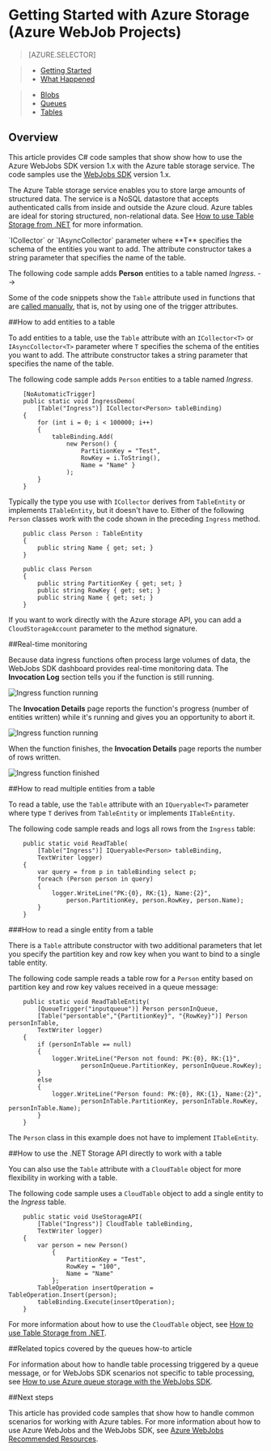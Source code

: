 <properties
	pageTitle="Getting Started with Azure storage and Visual Studio connected services (WebJob projects)"
	description="How to get started using Azure Table storage in an Azure WebJobs project in Visual Studio after connecting to a storage account using Visual Studio connected services"
	services="storage"
	documentationCenter=""
	authors="patshea123"
	manager="douge"
	editor="tglee"/>

<tags
	ms.service="storage"
	ms.date="09/03/2015"
	wacn.date=""/>

# Getting Started with Azure Storage (Azure WebJob Projects)

> [AZURE.SELECTOR]
<!-- deleted by customization
> - [Getting started](/documentation/articles/vs-storage-webjobs-getting-started-tables)
> - [What happened](/documentation/articles/vs-storage-webjobs-what-happened)

> [AZURE.SELECTOR]
-->
<!-- keep by customization: begin -->
> - [Getting Started](/documentation/articles/vs-storage-webjobs-getting-started-tables)
> - [What Happened](/documentation/articles/vs-storage-webjobs-what-happened)
<!-- keep by customization: end -->
> - [Blobs](/documentation/articles/vs-storage-webjobs-getting-started-blobs)
> - [Queues](/documentation/articles/vs-storage-webjobs-getting-started-queues)
> - [Tables](/documentation/articles/vs-storage-webjobs-getting-started-tables)



## Overview

This article provides C# code samples that show show how to use the Azure WebJobs SDK version 1.x with the Azure table storage service. The code samples use the [WebJobs SDK](/documentation/articles/websites-dotnet-webjobs-sdk) version 1.x.

The Azure Table storage service enables you to store large amounts of structured data. The service is a NoSQL datastore that accepts authenticated calls from inside and outside the Azure cloud. Azure tables are ideal for storing structured, non-relational data.  See [How to use Table Storage from .NET](/documentation/articles/storage-dotnet-how-to-use-tables#create-a-table "How to use Table Storage from .NET") for more information.


<!-- deleted by customization
Some of the code snippets show the **Table** attribute used in functions that are [called manually](/documentation/articles/vs-storage-webjobs-getting-started-blobs#manual), that is, not by using one of the trigger attributes.

## How to add entities to a table

To add entities to a table, use the **Table** attribute with an <!-- deleted by customization **ICollector<T>** --><!-- keep by customization: begin --> `ICollector<T>` <!-- keep by customization: end --> or <!-- deleted by customization **IAsyncCollector<T>** --><!-- keep by customization: begin --> `IAsyncCollector<T>` <!-- keep by customization: end --> parameter where **T** specifies the schema of the entities you want to add. The attribute constructor takes a string parameter that specifies the name of the table.

The following code sample adds **Person** entities to a table named *Ingress*.
-->
<!-- keep by customization: begin -->
		
Some of the code snippets show the `Table` attribute used in functions that are [called manually](/documentation/articles/vs-storage-webjobs-getting-started-blobs#manual), that is, not by using one of the trigger attributes.

##How to add entities to a table

To add entities to a table, use the `Table` attribute with an <!-- deleted by customization **ICollector<T>** --><!-- keep by customization: begin --> `ICollector<T>` <!-- keep by customization: end --> or <!-- deleted by customization **IAsyncCollector<T>** --><!-- keep by customization: begin --> `IAsyncCollector<T>` <!-- keep by customization: end --> parameter where `T` specifies the schema of the entities you want to add. The attribute constructor takes a string parameter that specifies the name of the table.

The following code sample adds `Person` entities to a table named *Ingress*.
<!-- keep by customization: end -->

		[NoAutomaticTrigger]
		public static void IngressDemo(
		    [Table("Ingress")] ICollector<Person> tableBinding)
		{
		    for (int i = 0; i < 100000; i++)
		    {
		        tableBinding.Add(
		            new Person() {
		                PartitionKey = "Test",
		                RowKey = i.ToString(),
		                Name = "Name" }
		            );
		    }
		}

<!-- deleted by customization
Typically the type you use with **ICollector** derives from **TableEntity** or implements **ITableEntity**, but it doesn't have to. Either of the following **Person** classes work with the code shown in the preceding **Ingress** method.
-->
<!-- keep by customization: begin -->
Typically the type you use with `ICollector` derives from `TableEntity` or implements `ITableEntity`, but it doesn't have to. Either of the following `Person` classes work with the code shown in the preceding `Ingress` method.
<!-- keep by customization: end -->

		public class Person : TableEntity
		{
		    public string Name { get; set; }
		}

		public class Person
		{
		    public string PartitionKey { get; set; }
		    public string RowKey { get; set; }
		    public string Name { get; set; }
		}

If you want to work directly with the Azure storage API, you can add a <!-- deleted by customization **CloudStorageAccount** --><!-- keep by customization: begin --> `CloudStorageAccount` <!-- keep by customization: end --> parameter to the method signature.

<!-- deleted by customization
## Real-time monitoring
-->
<!-- keep by customization: begin -->
##Real-time monitoring
<!-- keep by customization: end -->

Because data ingress functions often process large volumes of data, the WebJobs SDK dashboard provides real-time monitoring data. The **Invocation Log** section tells you if the function is still running.

![Ingress function running](./media/vs-storage-webjobs-getting-started-tables/ingressrunning.png)

The **Invocation Details** page reports the function's progress (number of entities written) while it's running and gives you an opportunity to abort it.

![Ingress function running](./media/vs-storage-webjobs-getting-started-tables/ingressprogress.png)

When the function finishes, the **Invocation Details** page reports the number of rows written.

![Ingress function finished](./media/vs-storage-webjobs-getting-started-tables/ingresssuccess.png)

<!-- deleted by customization
## How to read multiple entities from a table

To read a table, use the **Table** attribute with an **IQueryable<T>** parameter where type **T** derives from **TableEntity** or implements **ITableEntity**.

The following code sample reads and logs all rows from the **Ingress** table:
-->
<!-- keep by customization: begin -->
##How to read multiple entities from a table

To read a table, use the `Table` attribute with an `IQueryable<T>` parameter where type `T` derives from `TableEntity` or implements `ITableEntity`.

The following code sample reads and logs all rows from the `Ingress` table:
 
<!-- keep by customization: end -->
		public static void ReadTable(
		    [Table("Ingress")] IQueryable<Person> tableBinding,
		    TextWriter logger)
		{
		    var query = from p in tableBinding select p;
		    foreach (Person person in query)
		    {
		        logger.WriteLine("PK:{0}, RK:{1}, Name:{2}",
		            person.PartitionKey, person.RowKey, person.Name);
		    }
		}

<!-- deleted by customization ### How --><!-- keep by customization: begin --> ###How <!-- keep by customization: end --> to read a single entity from a table

There is a <!-- deleted by customization **Table** --><!-- keep by customization: begin --> `Table` <!-- keep by customization: end --> attribute constructor with two additional parameters that let you specify the partition key and row key when you want to bind to a single table entity.

The following code sample reads a table row for a <!-- deleted by customization **Person** --><!-- keep by customization: begin --> `Person` <!-- keep by customization: end --> entity based on partition key and row key values received in a queue message:

		public static void ReadTableEntity(
		    [QueueTrigger("inputqueue")] Person personInQueue,
		    [Table("persontable","{PartitionKey}", "{RowKey}")] Person personInTable,
		    TextWriter logger)
		{
		    if (personInTable == null)
		    {
		        logger.WriteLine("Person not found: PK:{0}, RK:{1}",
		                personInQueue.PartitionKey, personInQueue.RowKey);
		    }
		    else
		    {
		        logger.WriteLine("Person found: PK:{0}, RK:{1}, Name:{2}",
		                personInTable.PartitionKey, personInTable.RowKey, personInTable.Name);
		    }
		}


<!-- deleted by customization
The **Person** class in this example does not have to implement **ITableEntity**.

## How to use the .NET Storage API directly to work with a table

You can also use the **Table** attribute with a **CloudTable** object for more flexibility in working with a table.

The following code sample uses a **CloudTable** object to add a single entity to the *Ingress* table.
-->
<!-- keep by customization: begin -->
The `Person` class in this example does not have to implement `ITableEntity`.

##How to use the .NET Storage API directly to work with a table

You can also use the `Table` attribute with a `CloudTable` object for more flexibility in working with a table.

The following code sample uses a `CloudTable` object to add a single entity to the *Ingress* table.
 
<!-- keep by customization: end -->
		public static void UseStorageAPI(
		    [Table("Ingress")] CloudTable tableBinding,
		    TextWriter logger)
		{
		    var person = new Person()
		        {
		            PartitionKey = "Test",
		            RowKey = "100",
		            Name = "Name"
		        };
		    TableOperation insertOperation = TableOperation.Insert(person);
		    tableBinding.Execute(insertOperation);
		}

For more information about how to use the <!-- deleted by customization **CloudTable** --><!-- keep by customization: begin --> `CloudTable` <!-- keep by customization: end --> object, see [How to use Table Storage from .NET](/documentation/articles/storage-dotnet-how-to-use-tables).

<!-- deleted by customization
## Related topics covered by the queues how-to article
-->
<!-- keep by customization: begin -->
##Related topics covered by the queues how-to article
<!-- keep by customization: end -->

For information about how to handle table processing triggered by a queue message, or for WebJobs SDK scenarios not specific to table processing, see [How to use Azure queue storage with the WebJobs SDK](/documentation/articles/vs-storage-webjobs-getting-started-queues).



<!-- deleted by customization
## Next steps

This article has provided code samples that show how to handle common scenarios for working with Azure tables. For more information about how to use Azure WebJobs and the WebJobs SDK, see [Azure WebJobs Recommended Resources](/documentation/articles/websites-webjobs-resources/).
-->
<!-- keep by customization: begin -->
##Next steps

This article has provided code samples that show how to handle common scenarios for working with Azure tables. For more information about how to use Azure WebJobs and the WebJobs SDK, see [Azure WebJobs Recommended Resources](http://www.windowsazure.cn/documentation/articles/websites-webjobs-resources/).
 
<!-- keep by customization: end -->